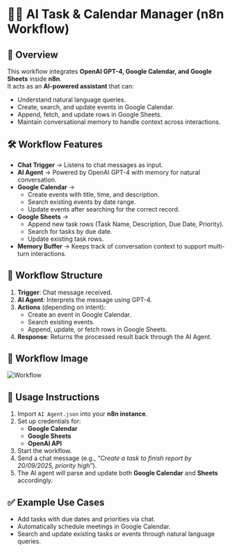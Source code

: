 # 🧑‍💻 AI Task & Calendar Manager (n8n Workflow)

## 📌 Overview
This workflow integrates **OpenAI GPT-4, Google Calendar, and Google Sheets** inside **n8n**.  
It acts as an **AI-powered assistant** that can:
- Understand natural language queries.
- Create, search, and update events in Google Calendar.
- Append, fetch, and update rows in Google Sheets.
- Maintain conversational memory to handle context across interactions.

## 🛠 Workflow Features
- **Chat Trigger** → Listens to chat messages as input.  
- **AI Agent** → Powered by OpenAI GPT-4 with memory for natural conversation.  
- **Google Calendar** →  
  - Create events with title, time, and description.  
  - Search existing events by date range.  
  - Update events after searching for the correct record.  
- **Google Sheets** →  
  - Append new task rows (Task Name, Description, Due Date, Priority).  
  - Search for tasks by due date.  
  - Update existing task rows.  
- **Memory Buffer** → Keeps track of conversation context to support multi-turn interactions.

## 📂 Workflow Structure
1. **Trigger**: Chat message received.  
2. **AI Agent**: Interprets the message using GPT-4.  
3. **Actions** (depending on intent):  
   - Create an event in Google Calendar.  
   - Search existing events.  
   - Append, update, or fetch rows in Google Sheets.  
4. **Response**: Returns the processed result back through the AI Agent.  

## 🔗 Workflow Image

![Workflow](workflow.png)

## 🚀 Usage Instructions
1. Import `AI Agent.json` into your **n8n instance**.  
2. Set up credentials for:  
   - **Google Calendar**  
   - **Google Sheets**  
   - **OpenAI API**  
3. Start the workflow.  
4. Send a chat message (e.g., *“Create a task to finish report by 20/09/2025, priority high”*).  
5. The AI agent will parse and update both **Google Calendar** and **Sheets** accordingly.

## ✅ Example Use Cases
- Add tasks with due dates and priorities via chat.  
- Automatically schedule meetings in Google Calendar.  
- Search and update existing tasks or events through natural language queries.  
